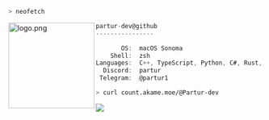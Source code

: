 <!-- ### Hi there 👋 -->

<!-- ![Partur's GitHub stats](https://github-readme-stats.vercel.app/api?username=partur-dev&count_private=true&show_icons=true&theme=github_dark&custom_title=Partur's%20GitHub%20Stats) -->

<!--
**Partur1/Partur1** is a ✨ _special_ ✨ repository because its `README.md` (this file) appears on your GitHub profile.

Here are some ideas to get you started:

- 🔭 I’m currently working on ...
- 🌱 I’m currently learning ...
- 👯 I’m looking to collaborate on ...
- 🤔 I’m looking for help with ...
- 💬 Ask me about ...
- 📫 How to reach me: ...
- 😄 Pronouns: ...
- ⚡ Fun fact: ...
-->

```zsh
> neofetch
```

<img align="left" src="https://avatars.githubusercontent.com/u/57731289?v=4" alt="logo.png" width="170" /> 

```cs
partur-dev@github
----------------

       OS:  macOS Sonoma
    Shell:  zsh
Languages:  C++, TypeScript, Python, C#, Rust, Elixir
  Discord:  partur
 Telegram:  @partur1
```

```zsh
> curl count.akame.moe/@Partur-dev
```

<img src="https://count.akame.moe/@Partur-dev?theme=moebooru">

